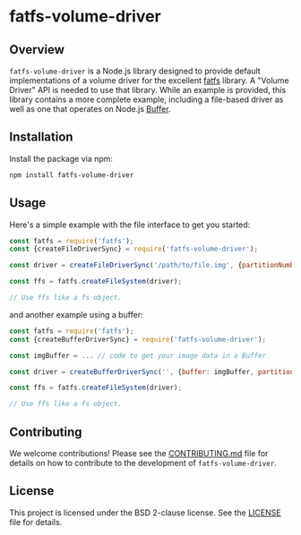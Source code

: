 # fatfs-volume-driver

## Overview

`fatfs-volume-driver` is a Node.js library designed to provide default implementations of a volume driver for the excellent [fatfs](https://github.com/natevw/fatfs) library. A "Volume Driver" API is needed to use that library. While an example is provided, this library contains a more complete example, including a file-based driver as well as one that operates on Node.js [Buffer](https://nodejs.org/api/buffer.html).

## Installation

Install the package via npm:

```bash
npm install fatfs-volume-driver
```

## Usage

Here's a simple example with the file interface to get you started:

```javascript
const fatfs = require('fatfs');
const {createFileDriverSync} = require('fatfs-volume-driver');

const driver = createFileDriverSync('/path/to/file.img', {partitionNumber: 1, readOnly: false});

const ffs = fatfs.createFileSystem(driver);

// Use ffs like a fs object.

```

and another example using a buffer:

```javascript
const fatfs = require('fatfs');
const {createBufferDriverSync} = require('fatfs-volume-driver');

const imgBuffer = ... // code to get your image data in a Buffer

const driver = createBufferDriverSync('', {buffer: imgBuffer, partitionNumber: 1, readOnly: false});

const ffs = fatfs.createFileSystem(driver);

// Use ffs like a fs object.

```


## Contributing

We welcome contributions! Please see the [CONTRIBUTING.md](CONTRIBUTING.md) file for details on how to contribute to the development of `fatfs-volume-driver`.

## License

This project is licensed under the BSD 2-clause license. See the [LICENSE](LICENSE) file for details.

